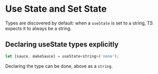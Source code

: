# Use State and Set State
Types are discovered by default: when a `useState` is set to a string, TS expects it to always be a string.  

## Declaring useState types explicitly
```js
let [sauce, makeSauce] = useState<string>('none');
```
Declaring the type can be done, above as a `string`.